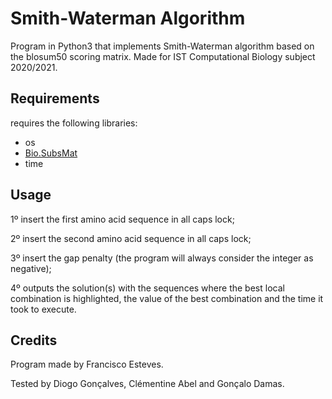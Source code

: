 # Smith-Waterman Algorithm
Program in Python3 that implements Smith-Waterman algorithm based on the blosum50 scoring matrix.
Made for IST Computational Biology subject 2020/2021.

## Requirements
requires the following libraries:
- os
- [Bio.SubsMat](https://biopython.org/wiki/Download)
- time

## Usage
1º insert the first amino acid sequence in all caps lock;

2º insert the second amino acid sequence in all caps lock;

3º insert the gap penalty (the program will always consider the integer as negative);

4º outputs the solution(s) with the sequences where the best local combination is highlighted, the value of the best combination and the time it took to execute.

## Credits
Program made by Francisco Esteves.

Tested by Diogo Gonçalves, Clémentine Abel and Gonçalo Damas.
